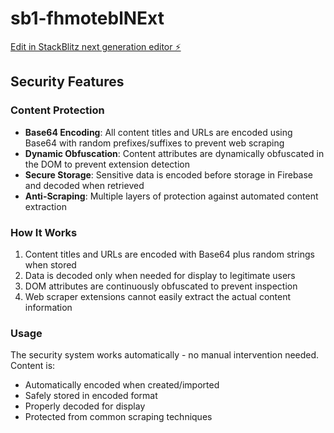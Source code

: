 # sb1-fhmoteblNExt

[Edit in StackBlitz next generation editor ⚡️](https://stackblitz.com/~/github.com/studyrathour/sb1-fhmoteblNExt)

## Security Features

### Content Protection
- **Base64 Encoding**: All content titles and URLs are encoded using Base64 with random prefixes/suffixes to prevent web scraping
- **Dynamic Obfuscation**: Content attributes are dynamically obfuscated in the DOM to prevent extension detection
- **Secure Storage**: Sensitive data is encoded before storage in Firebase and decoded when retrieved
- **Anti-Scraping**: Multiple layers of protection against automated content extraction

### How It Works
1. Content titles and URLs are encoded with Base64 plus random strings when stored
2. Data is decoded only when needed for display to legitimate users
3. DOM attributes are continuously obfuscated to prevent inspection
4. Web scraper extensions cannot easily extract the actual content information

### Usage
The security system works automatically - no manual intervention needed. Content is:
- Automatically encoded when created/imported
- Safely stored in encoded format
- Properly decoded for display
- Protected from common scraping techniques